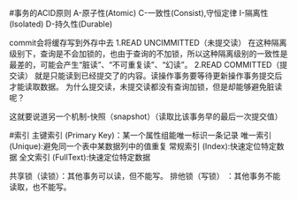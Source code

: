 
#事务的ACID原则
A-原子性(Atomic)
C-一致性(Consist),守恒定律
I-隔离性(Isolated)
D-持久性(Durable)

commit会将缓存写到外存中去
1.READ UNCIMMITTED（未提交读）
在这种隔离级别下，查询是不会加锁的，也由于查询的不加锁，所以这种隔离级别的一致性是最差的，可能会产生“脏读”、“不可重复读”、“幻读”。
2.READ COMMITTED（提交读）
就是只能读到已经提交了的内容。读操作事务要等待更新操作事务提交后才能读取数据。
为什么提交读，未提交读都没有查询加锁，但是却能够避免脏读呢？

这就要说道另一个机制-快照（snapshot）（读取比该事务早的最后一次提交值）


#索引
主键索引 (Primary Key)：某一个属性组能唯一标识一条记录
唯一索引 (Unique):避免同一个表中某数据列中的值重复
常规索引 (Index):快速定位特定数据
全文索引 (FullText):快速定位特定数据


共享锁（读锁）：其他事务可以读，但不能写。
排他锁（写锁） ：其他事务不能读取，也不能写。


